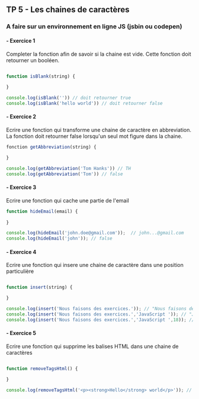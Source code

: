 ## TP 5 -  Les chaines de caractères

### A faire sur un environnement en ligne JS (jsbin ou codepen)

#### -  Exercice 1

Completer la fonction afin de savoir si la chaine est vide. Cette fonction doit retourner un booléen.

```javascript

function isBlank(string) {
   
}

console.log(isBlank('')) // doit retourner true
console.log(isBlank('hello world')) // doit retourner false

```

#### -  Exercice 2

Ecrire une fonction qui transforme une chaine de caractère en abbreviation. 
La fonction doit retourner false lorsqu'un seul mot figure dans la chaine.


```javascript
fonction getAbbreviation(string) {

}

console.log(getAbbreviation('Tom Hanks')) // TH
console.log(getAbbreviation('Tom')) // false

```
#### -  Exercice 3

Ecrire une fonction qui cache une partie de l'email

```javascript
function hideEmail(email) {
  
}

console.log(hideEmail('john.doe@gmail.com'));  // john...@gmail.com
console.log(hideEmail('john')); // false
``` 

#### -  Exercice 4

Ecrire une fonction qui insere une chaine de caractère dans une position particulière

```javascript

function insert(string) {

}

console.log(insert('Nous faisons des exercices.')); // "Nous faisons des exercices"
console.log(insert('Nous faisons des exercices.','JavaScript ')); // "JavaScript Nous faisons des exercices"
console.log(insert('Nous faisons des exercices.','JavaScript ',18)); // "Nous faisons des JavaScript exercices"
```

#### -  Exercice 5

Ecrire une fonction qui supprime les balises HTML dans une chaine de caractères

```javascript

function removeTagsHtml() {

}

console.log(removeTagsHtml('<p><strong>Hello</strong> world</p>')); // Hello world!

```
